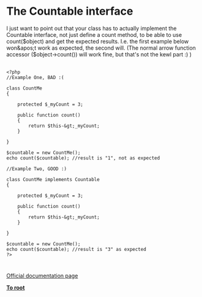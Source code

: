 # The Countable interface



I just want to point out that your class has to actually implement the Countable interface, not just define a count method, to be able to use count($object) and get the expected results. I.e. the first example below won&apos;t work as expected, the second will. (The normal arrow function accessor ($object-&gt;count()) will work fine, but that&apos;s not the kewl part :) )<br><br>

```
<?php
//Example One, BAD :(

class CountMe
{

    protected $_myCount = 3;

    public function count()
    {
        return $this-&gt;_myCount;
    }

}

$countable = new CountMe();
echo count($countable); //result is "1", not as expected

//Example Two, GOOD :)

class CountMe implements Countable
{

    protected $_myCount = 3;

    public function count()
    {
        return $this-&gt;_myCount;
    }

}

$countable = new CountMe();
echo count($countable); //result is "3" as expected
?>
```
  

#

[Official documentation page](https://www.php.net/manual/en/class.countable.php)

**[To root](/README.md)**